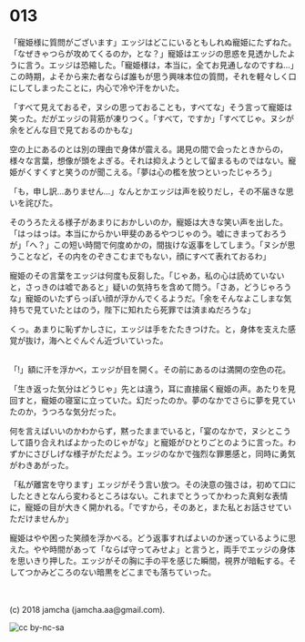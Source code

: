 # 013

「寵姫様に質問がございます」エッジはどこにいるともしれぬ寵姫にたずねた。「なぜきゃつらが攻めてくるのか，とな？」寵姫はエッジの思惑を見透かしたように言う。エッジは恐縮した。「寵姫様は，本当に，全てお見通しなのですね…」この時期，よそから来た者ならば誰もが思う興味本位の質問，それを軽々しく口にしてしまったことに，内心で冷や汗をかいた。  

「すべて見えておるぞ，ヌシの思っておることも，すべてな」そう言って寵姫は笑った。だがエッジの背筋が凍りつく。「すべて，ですか」「すべてじゃ。ヌシが余をどんな目で見ておるのかもな」  

空の上にあるのとは別の理由で身体が震える。謁見の間で会ったときからの，様々な言葉，想像が頭をよぎる。それは抑えようとして留まるものではない。寵姫がくすくすと笑うのが聞こえる。「夢は心の檻を放つといったじゃろう」  

「も，申し訳…ありません…」なんとかエッジは声を絞りだし，その不届きな思いを詫びた。  

そのうろたえる様子があまりにおかしいのか，寵姫は大きな笑い声を出した。「はっはっは。本当にからかい甲斐のあるやつじゃのう。嘘にきまっておろうが」「へ？」この短い時間で何度めかの，間抜けな返事をしてしまう。「ヌシが思うことなど，その内をのぞきこむまでもない，顔にすべて表れておるわ」  

寵姫のその言葉をエッジは何度も反芻した。「じゃあ，私の心は読めていないと，さっきのは嘘であると」疑いの気持ちを含めて問う。「さあ，どうじゃろうな」寵姫のいたずらっぽい顔が浮かんでくるようだ。「余をそんなよこしまな気持ちで見ていたとはのう，陛下に知れたら死罪では済まぬだろうな」  

くっ。あまりに恥ずかしさに，エッジは手をたたきつけた。と，身体を支えた感覚が抜け，海へとぐんぐん近づいていった。  

<br>  
「!」額に汗を浮かべ，エッジが目を開く。その前にあるのは満開の空色の花。  

「生き返った気分はどうじゃ」先とは違う，耳に直接届く寵姫の声。あたりを見回すと，寵姫の寝室に立っていた。幻だったのか。夢のなかでさらに夢を見ていたのか，うつろな気分だった。  

何を言えばいいのかわからず，黙ったままでいると，「宴のなかで，ヌシとこうして語り合えればよかったのじゃがな」と寵姫がひとりごとのように言った。わずかにさびしげな様子がただよう。エッジのなかで強烈な罪悪感と，同時に勇気がわきあがった。  

「私が離宮を守ります」エッジがそう言い放つ。その決意の強さは，初めて口にしたときとなんら変わるところはない。これまでとうってかわった真剣な表情に，寵姫の目が大きく開かれる。「ですから，そのあと，また私とお話させていただけませんか」  

寵姫はやや困った笑顔を浮かべる。どう返事すればよいのか迷っているように思えた。やや時間があって「ならば守ってみせよ」と言うと，両手でエッジの身体を思いきり押した。エッジがその胸に手の平を感じた瞬間，視界が暗転する。そしてつかみどころのない暗黒をどこまでも落ちていった。  

<br>  
<br>  
(c) 2018 jamcha (jamcha.aa@gmail.com).  

![cc by-nc-sa](https://i.creativecommons.org/l/by-nc-sa/4.0/88x31.png)
